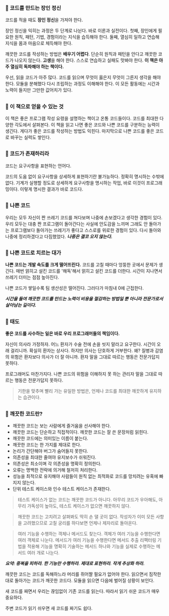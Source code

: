 ### 📘 코드를 만드는 장인 정신

코드를 적을 때도 **장인 정신**을 가져야 한다.

장인 정신을 익히는 과정은 두 단계로 나뉜다. 바로 이론과 실전이다. 첫째, 장인에게 필요한 원칙, 패턴, 기법, 경험이라는 지식을 습득해야 한다. 둘째, 열심히 일하고 연습해 지식을 몸과 마음으로 체득해야 한다.

깨끗한 코드를 작성하는 방법은 **배우기 어렵다**. 단순히 원칙과 패턴을 안다고 깨끗한 코드가 나오지 않는다. **고생**을 해야 한다. 스스로 연습하고 실패도 맛봐야 한다. **이 책은 아주 열심히 독파해야 하는 책이다.**

우선, 읽을 코드가 아주 많다. 코드를 읽으며 무엇이 옳은지 무엇이 그른지 생각을 해야 한다. 모듈을 분해했다 다시 조립하는 과정도 이해해야 한다. 이 모든 활동에는 시간과 노력이 들지만 그만한 값어치가 있다.

##

### 📘  이 책으로 얻을 수 있는 것

이 책은 좋은 프로그램 작성 요령을 설명하는 책이고 온통 코드들이다. 코드를 최대한 다양한 각도에서 살펴본다. 이 책을 읽고 나면 좋은 코드와 나쁜 코드를 구분하는 능력이 생긴다. 게다가 좋은 코드를 작성하는 방법도 익힌다. 마지막으로 나쁜 코드를 좋은 코드로 바꾸는 실력도 쌓인다.

##

### 📘 코드가 존재하리라

코드는 요구사항을 표현하는 언어다.

코드의 도움 없이 요구사항을 상세하게 표현하기란 불가능하다. 정확히 명시하는 수밖에 없다. 기계가 실행할 정도로 상세하게 요구사항을 명시하는 작업, 바로 이것이 프로그래밍이다. 이렇게 명시한 결과가 바로 코드다.

##

### 📘 나쁜 코드

우리는 모두 자신이 짠 쓰레기 코드를 쳐다보며 나중에 손보겠다고 생각한 경험이 있다. 우리 모두는 대충 짠 프로그램이 돌아간다는 사실에 안도감을 느끼며 그래도 안 돌아가는 프로그램보다 돌아가는 쓰레기가 좋다고 스스로를 위로한 경험이 있다. 다시 돌아와 나중에 정리하겠다고 다짐했었다. ***나중은 결코 오지 않는다.***

##

### 📘 나쁜 코드로 치르는 대가

**나쁜 코드는 개발 속도를 크게 떨어뜨린다.** 코드를 고칠 때마다 엉뚱한 곳에서 문제가 생긴다. 매번 얽히고 설킨 코드를 '해독'해서 얽히고 설킨 코드를 더한다. 시간이 지나면서 쓰레기 더미는 점점 높아진다.

나쁜 코드가 쌓일수록 팀 생산성은 떨어진다. 그러다가 마침내 0에 근접한다.

***시간을 들여 깨끗한 코드를 만드는 노력이 비용을 절감하는 방법일 뿐 아니라 전문가로서 살아남는 길이다.***

##

### 📘 태도

**좋은 코드를 사수하는 일은 바로 우리 프로그래머들의 책임이다.**

자신이 의사라 가정하자. 어느 환자가 수술 전에 손을 씻지 말라고 요구한다. 시간이 오래 걸리니까. 확실히 환자는 상사다. 하지만 의사는 단호하게 거부한다. 왜? 질병과 감염의 위험은 환자보다 의사가 더 잘 아니까. 환자 말을 그대로 따르는 행동은 전문가답지 못하다.

프로그래머도 마찬가지다. 나쁜 코드의 위험을 이해하지 못 하는 관리자 말을 그대로 따르는 행동은 전문가답지 못하다.

> 기한을 맞추며 빨리 가는 유일한 방법은, 언제나 코드를 최대한 깨끗하게 유지하는 습관이다.

##

### 📘 깨끗한 코드란?

- 깨끗한 코드는 보는 사람에게 즐거움을 선사해야 한다.
- 깨끗한 코드는 단순하고 직접적이다. 깨끗한 코드는 잘 쓴 문장처럼 읽힌다.
- 깨끗한 코드에는 의미있는 이름이 붙는다.
- 깨끗한 코드는 한 가지를 제대로 한다.
- 논리가 간단해야 버그가 숨어들지 못한다.
- 의존성을 최대한 줄여야 유지보수가 쉬워진다.
- 의존성은 최소이며 각 의존성을 명확히 정의한다.
- 오류는 명백한 전략에 의거해 철저히 처리한다.
- 성능을 최적으로 유지해야 사람들이 원칙 없는 최적화로 코드를 망치려는 유혹에 빠지지 않는다.
- 단위 테스트 케이스와 인수 테스트 케이스가 존재한다.

> 테스트 케이스가 없는 코드는 깨끗한 코드가 아니다. 아무리 코드가 우아해도, 아무리 가독성이 높아도, 테스트 케이스가 없으면 깨끗하지 않다.

> 깨끗한 코드는 고치려고 살펴봐도 딱히 손 댈 곳이 없다. 작성자가 이미 모든 사항을 고려했으므로 고칠 궁리를 하다보면 언제나 제자리로 돌아온다.

> 여러 기능을 수행하는 객체나 메서드도 찾는다. 객체가 여러 기능을 수행한다면 여러 객체로 나눈다. 메서드가 여러 기능을 수행한다면 메서드 추출 리팩터링 기법을 적용해 기능을 명확히 기술하는 메서드 하나와 기능을 실제로 수행하는 메서드 여러 개로 나눈다.

***요약: 중복을 피하라. 한 기능만 수행하라. 제대로 표현하라. 작게 추상화 하라.***

깨끗한 코드는 코드를 독해하느라 머리를 쥐어짤 필요가 없어야 한다. 읽으면서 짐작한 대로 돌아가는 코드가 깨끗한 코드다. 모듈을 읽으면 다음에 벌어질 상황이 보인다. 

새 코드를 짜면서 우리는 끊임없이 기존 코드를 읽는다. 따라서 읽기 쉬운 코드가 매우 중요하다.

주변 코드가 읽기 쉬우면 새 코드를 짜기도 쉽다.
